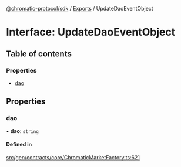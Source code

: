 [@chromatic-protocol/sdk](../README.md) / [Exports](../modules.md) / UpdateDaoEventObject

# Interface: UpdateDaoEventObject

## Table of contents

### Properties

- [dao](UpdateDaoEventObject.md#dao)

## Properties

### dao

• **dao**: `string`

#### Defined in

[src/gen/contracts/core/ChromaticMarketFactory.ts:621](https://github.com/chromatic-protocol/sdk/blob/10aa618/src/gen/contracts/core/ChromaticMarketFactory.ts#L621)
